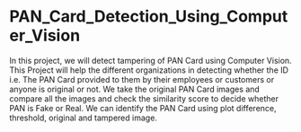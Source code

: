 # PAN_Card_Detection_Using_Computer_Vision
In this project, we will detect tampering of PAN Card using Computer Vision. This Project will help the different organizations in detecting whether the ID i.e. The PAN Card provided to them by their employees or customers or anyone is original or not. We take the original PAN Card images and compare all the images and check the similarity score to decide whether PAN is Fake or Real. We can identify the PAN Card using plot difference, threshold, original and tampered image.
